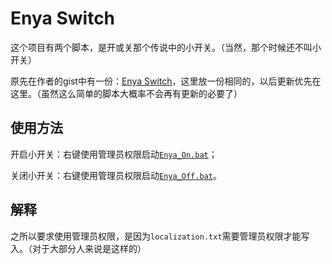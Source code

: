 # Enya Switch

这个项目有两个脚本，是开或关那个传说中的小开关。（当然，那个时候还不叫小开关）

原先在作者的gist中有一份：[Enya Switch](https://gist.github.com/LiuJiewenTT/ef6966810da80200fce8a3e8ff13e69e)，这里放一份相同的，以后更新优先在这里。（虽然这么简单的脚本大概率不会再有更新的必要了）


## 使用方法

开启小开关：右键使用管理员权限启动[`Enya_On.bat`](Enya_on.bat)；

关闭小开关：右键使用管理员权限启动[`Enya_Off.bat`](Enya_Off.bat)。

## 解释

之所以要求使用管理员权限，是因为`localization.txt`需要管理员权限才能写入。（对于大部分人来说是这样的）
